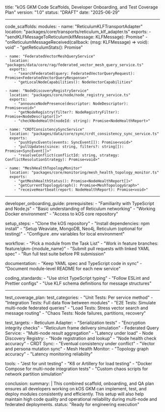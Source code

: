 title: "kOS GKM Code Scaffolds, Developer Onboarding, and Test Coverage Plan" version: "1.0" status: "DRAFT" date: "2025-06-29"

---

code\_scaffolds: modules: - name: "ReticulumKLFTransportAdapter" location: "packages/core/transports/reticulum\_klf\_adapter.ts" exports: - "sendKLFMessageToReticulum(klfMessage: KLFMessage): Promise" - "onReticulumMessageReceived(callback: (msg: KLFMessage) => void): void" - "getReticulumStats(): Promise"

```
- name: "FederatedVectorMeshQueryService"
  location: "packages/data/core/rag/federated_vector_mesh_query_service.ts"
  exports:
    - "searchFederated(query: FederatedVectorQueryRequest): Promise<FederatedVectorQueryResponse>"
    - "getLocalNodeCapabilities(): NodeVectorCapabilities"

- name: "NodeDiscoveryRegistryService"
  location: "packages/core/node/node_registry_service.ts"
  exports:
    - "announceNodePresence(descriptor: NodeDescriptor): Promise<void>"
    - "getNodeRegistry(filter?: NodeRegistryFilter): Promise<NodeDescriptor[]>"
    - "checkNodeHealth(nodeId: string): Promise<NodeHealthReport>"

- name: "CRDTConsistencySyncService"
  location: "packages/data/core/sync/crdt_consistency_sync_service.ts"
  exports:
    - "pushSyncEvents(events: SyncEvent[]): Promise<void>"
    - "pullUpdates(since: string, filters?: string[]): Promise<SyncEvent[]>"
    - "resolveConflict(conflictId: string, strategy: ConflictResolutionStrategy): Promise<void>"

- name: "MeshHealthTopologyMonitor"
  location: "packages/core/monitoring/mesh_health_topology_monitor.ts"
  exports:
    - "getMeshHealthStatus(): Promise<NodeHealthReport[]>"
    - "getCurrentTopologyGraph(): Promise<MeshTopologyGraph>"
    - "receiveHeartbeat(report: NodeHealthReport): Promise<void>"
```

---

developer\_onboarding\_guide: prerequisites: - "Familiarity with TypeScript and Node.js" - "Basic understanding of Reticulum networking" - "Working Docker environment" - "Access to kOS core repository"

setup\_steps: - "Clone the kOS repository" - "Install dependencies: npm install" - "Setup Weaviate, MongoDB, Neo4j, Reticulum (optional for testing)" - "Configure .env variables for local environment"

workflow: - "Pick a module from the Task List" - "Work in feature branches: feature/gkm-{module\_name}" - "Submit pull requests with linked YAML spec" - "Run full test suite before PR submission"

documentation: - "Keep YAML spec and TypeScript code in sync" - "Document module-level README for each new service"

coding\_standards: - "Use strict TypeScript typing" - "Follow ESLint and Prettier configs" - "Use KLF schema definitions for message structures"

---

test\_coverage\_plan: test\_categories: - "Unit Tests: Per service method" - "Integration Tests: Full data flow between modules" - "E2E Tests: Simulate multi-node federated queries" - "Load Tests: Stress vector search and message routing" - "Chaos Tests: Node failures, partitions, recovery"

test\_targets: - Reticulum Adapter: - "Serialization tests" - "Encryption integrity checks" - "Reticulum frame delivery simulation" - Federated Query Service: - "Multi-node result aggregation" - "Latency under load" - Node Discovery Registry: - "Node registration and lookup" - "Node health check accuracy" - CRDT Sync: - "Eventual consistency under conflict" - "Vector and persona mutation sync" - Mesh Health Monitor: - "Topology graph accuracy" - "Latency monitoring reliability"

tools: - "Jest for unit testing" - "K6 or Artillery for load testing" - "Docker Compose for multi-node integration tests" - "Custom chaos scripts for network partition simulation"

conclusion: summary: | This combined scaffold, onboarding, and QA plan ensures all developers working on kOS GKM can implement, test, and deploy modules consistently and efficiently. This setup will also help maintain high code quality and operational reliability during multi-node and federated deployments. status: "Ready for engineering execution"

